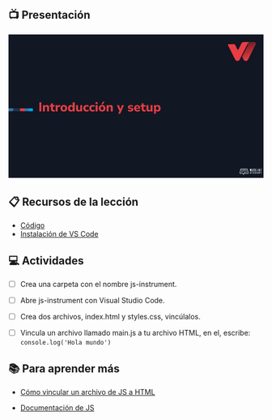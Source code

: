 ## :tv: Presentación

<div align="center">
  <a target="_blank" href="https://docs.google.com/presentation/d/1snWdMf-DqC5S4dnoKCyxSvBR0_VUYdL3CMcZW27sqVU/edit?usp=sharing"><img src="assets/portada.jpg" alt="Da clic para ver la presentación"></a>
</div>

## :clipboard: Recursos de la lección

- [Código](https://github.com/wizelineacademy/web-development-bootcamp-project/tree/pre-curso/sesion_3.1/pre-curso/musical-instrument)
- [Instalación de VS Code](https://drive.google.com/file/d/1R0Zltn6QsKA9LCiKnB1XR7vFeEx9AZj5/view?usp=sharing)


## :computer: Actividades
- [ ] Crea una carpeta con el nombre js-instrument.
- [ ] Abre js-instrument con Visual Studio Code.
- [ ] Crea dos archivos, index.html y styles.css, vincúlalos. 
- [ ] Vincula un archivo llamado main.js a tu archivo HTML, en el, escribe: `console.log('Hola mundo')`



## :books: Para aprender más

- [Cómo vincular un archivo de JS a HTML](https://www.freecodecamp.org/espanol/news/como-enlazar-a-un-documento-javascript-en-html/#:~:text=El%20atributo%20'src'%20en%20una,enlazar%20a%20tu%20documento%20HTML.&text=Esto%20apuntar%C3%ADa%20a%20un%20archivo,el%20mismo%20directorio%20del%20archivo%20.)

- [Documentación de JS](https://developer.mozilla.org/en-US/docs/Web/JavaScript)



